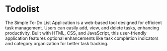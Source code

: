 # Todolist
The Simple To-Do List Application is a web-based tool designed for efficient task management. Users can easily add, view, and delete tasks, enhancing productivity. Built with HTML, CSS, and JavaScript, this user-friendly application features optional enhancements like task completion indicators and category organization for better task tracking.
